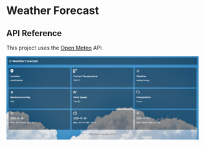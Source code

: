 # Weather Forecast

## API Reference

This project uses the [Open Meteo](https://open-meteo.com/en/docs#current=temperature_2m&hourly=&daily=weathercode,temperature_2m_max,temperature_2m_min,sunrise,sunset&timezone=auto&past_days=3) API.

![Alt text](public/1.png)
